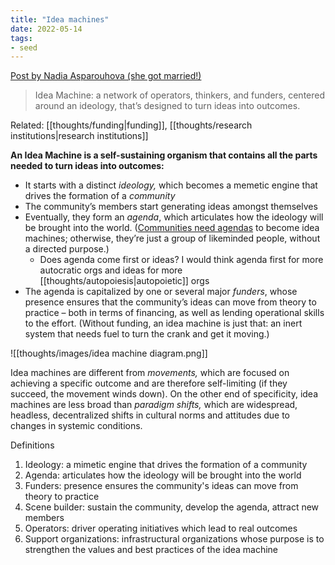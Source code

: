 ```yaml
---
title: "Idea machines"
date: 2022-05-14
tags:
- seed
---
```


[Post by Nadia Asparouhova (she got married!)](https://nadia.xyz/idea-machines)

> Idea Machine: a network of operators, thinkers, and funders, centered around an ideology, that’s designed to turn ideas into outcomes.

Related: [[thoughts/funding|funding]], [[thoughts/research institutions|research institutions]]

**An Idea Machine is a self-sustaining organism that contains all the parts needed to turn ideas into outcomes:**
- It starts with a distinct _ideology,_ which becomes a memetic engine that drives the formation of a _community_
- The community’s members start generating ideas amongst themselves
- Eventually, they form an _agenda_, which articulates how the ideology will be brought into the world. ([Communities need agendas](https://nayafia.substack.com/p/27-friend-groups) to become idea machines; otherwise, they’re just a group of likeminded people, without a directed purpose.)
	- Does agenda come first or ideas? I would think agenda first for more autocratic orgs and ideas for more [[thoughts/autopoiesis|autopoietic]] orgs
- The agenda is capitalized by one or several major _funders_, whose presence ensures that the community’s ideas can move from theory to practice – both in terms of financing, as well as lending operational skills to the effort. (Without funding, an idea machine is just that: an inert system that needs fuel to turn the crank and get it moving.)

![[thoughts/images/idea machine diagram.png]]

Idea machines are different from _movements,_ which are focused on achieving a specific outcome and are therefore self-limiting (if they succeed, the movement winds down). On the other end of specificity, idea machines are less broad than _paradigm shifts,_ which are widespread, headless, decentralized shifts in cultural norms and attitudes due to changes in systemic conditions.

Definitions
1. Ideology: a mimetic engine that drives the formation of a community
2. Agenda: articulates how the ideology will be brought into the world
3. Funders: presence ensures the community's ideas can move from theory to practice
4. Scene builder: sustain the community, develop the agenda, attract new members
5. Operators: driver operating initiatives which lead to real outcomes
6. Support organizations: infrastructural organizations whose purpose is to strengthen the values and best practices of the idea machine